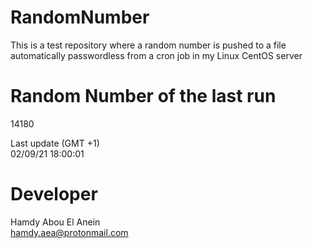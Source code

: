 # RandomNumber    
This is a test repository where a random number is pushed to a file automatically passwordless from a cron job in my Linux CentOS server    
# Random Number of the last run   
14180
      
Last update (GMT +1)    
02/09/21 18:00:01
# Developer    
Hamdy Abou El Anein   
hamdy.aea@protonmail.com
